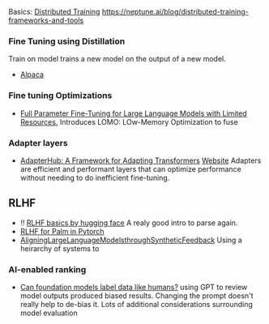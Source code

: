 Basics: [Distributed Training](https://neptune.ai/blog/distributed-training)
https://neptune.ai/blog/distributed-training-frameworks-and-tools




### Fine Tuning using Distillation

Train on model trains a new model on the output of a new model. 
- [Alpaca ](https://github.com/tatsu-lab/stanford_alpaca)

### Fine tuning Optimizations

- [Full Parameter Fine-Tuning for Large Language Models with Limited Resources.](https://github.com/openlmlab/lomo) Introduces LOMO: LOw-Memory Optimization to fuse 

### Adapter layers

- [AdapterHub: A Framework for Adapting Transformers](https://arxiv.org/pdf/2007.07779.pdf) [Website](https://adapterhub.ml/)
Adapters are efficient and performant layers that can optimize performance without needing to do inefficient fine-tuning. 


## RLHF

- ‼️ [RLHF basics by hugging face](https://huggingface.co/blog/rlhf) A realy good intro to parse again.
- [RLHF for Palm in Pytorch](https://github.com/lucidrains/PaLM-rlhf-pytorch)
- [AligningLargeLanguageModelsthroughSyntheticFeedback](https://arxiv.org/abs/2305.13735) Using a heirarchy of systems to 

### AI-enabled ranking

- [Can foundation models label data like humans?](https://huggingface.co/blog/llm-leaderboard) using GPT to review model outputs produced biased results. Changing the prompt doesn't really help to de-bias it. Lots of additional considerations surrounding model evaluation